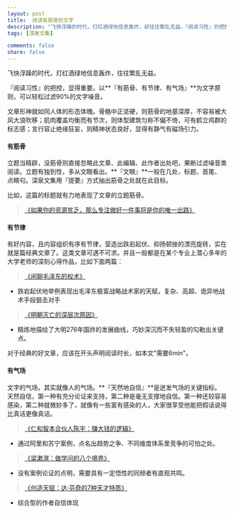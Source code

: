 ```yaml
---
layout: post
title:  阅读有筋骨的文字
description: "飞快浮躁的时代，灯红酒绿地信息轰炸，却往往繁乱无益。『阅读习性』的把控，显得重要。有筋骨、有节律、有气场为文字原则，可以轻松过滤90%的文字噪音"
tags: [深泉文集]

comments: false
share: false
---
```

 
飞快浮躁的时代，灯红酒绿地信息轰炸，往往繁乱无益。

『阅读习性』的把控，显得重要。以**『有筋骨、有节律、有气场』**为文字原则，可以轻松过滤90%的文字噪音。 

文章形神就如同人体的形态体魄。骨骼中正坚硬，则筋骨的地基深厚，不容易被大风大浪吹移；肌肉覆盖均衡而有节次，则体型建筑匀称不偏不倚，可有鹤立鸡群的标志感；言行容止绝缘狂妄，则精神状态良好，显得有静气有磁场引力。

#### 有筋骨

立题当精辟，没筋骨则直接忽略此文章、此编辑、此作者出处吧，果断过滤噪音类阅读。立题有独到性，多从文眼看出。**『文眼』**一般在几处，标题、首尾、点睛句。深泉文集用『提要』方式抽出筋骨之处就在此目标。

比如，这篇的标题就有力地表现了文章的立题筋骨。

> [《如果你的资源贫乏，那么专注做好一件事将是你的唯一出路》](http://www.yuexialou.com:32771/2016/01/09/%E5%A6%82%E6%9E%9C%E4%BD%A0%E7%9A%84%E8%B5%84%E6%BA%90%E8%B4%AB%E4%B9%8F%EF%BC%8C%E9%82%A3%E4%B9%88%E4%B8%93%E6%B3%A8%E5%81%9A%E5%A5%BD%E4%B8%80%E4%BB%B6%E4%BA%8B%E5%B0%86%E6%98%AF%E4%BD%A0%E7%9A%84/)


#### 有节律

有好内容，且内容组织有序有节律，营造出跌宕起伏、抑扬顿挫的漂亮旋转，实在就是篇经典文章了。这类文章可遇不可求。并且一般都是在某个专业上潜心多年的大学老师的深刻心得作品，比如下面两篇：

> [《闲聊毛泽东的权术》](http://www.yuexialou.com:32771/2016/01/15/%E9%97%B2%E8%81%8A%E6%AF%9B%E6%B3%BD%E4%B8%9C%E7%9A%84%E6%9D%83%E6%9C%AF/)
- 跌宕起伏地举例表现出毛泽东极富战略战术家的天赋，复杂、高超、诡异地战术手段狙击对手


> [《明朝灭亡的深层次原因》](http://www.yuexialou.com:32771/2016/01/17/%E6%98%8E%E6%9C%9D%E7%81%AD%E4%BA%A1%E7%9A%84%E6%B7%B1%E5%B1%82%E6%AC%A1%E5%8E%9F%E5%9B%A0/)
- 精炼地描绘了大明276年国祚的发展曲线，巧妙深沉而不失轻盈的勾勒出关键点。

对于经典的好文章，应该在开头声明阅读时长，如本文"需要6min"。

#### 有气场

文字的气场，其实就像人的气场。**『天然地自信』**是迸发气场的关键指标。天然自信，第一种有充分论证来支持，第二种是毫无支撑地自信。第一种还较容易感染，第二种就微妙多了，就像有一些富有感染的人，大家很享受他能把假话说得比真话更像真话。

> [《仁和智本合伙人陈宇：赚大钱的逻辑》](http://www.yuexialou.com:32771/2016/01/17/%E4%BB%81%E5%92%8C%E6%99%BA%E6%9C%AC%E5%90%88%E4%BC%99%E4%BA%BA%E9%99%88%E5%AE%87%EF%BC%9A%E8%B5%9A%E5%A4%A7%E9%92%B1%E7%9A%84%E9%80%BB%E8%BE%91/)
- 通过阿里和苏宁案例，点名出趋势之争、不同维度体系里竞争的可怕之处。

> [《梁漱溟：做学问的八个境界》](http://www.yuexialou.com:32771/2016/01/17/%E6%A2%81%E6%BC%B1%E6%BA%9F%EF%BC%9A%E5%81%9A%E5%AD%A6%E9%97%AE%E7%9A%84%E5%85%AB%E4%B8%AA%E5%A2%83%E7%95%8C/)
- 没有案例论证的点明，需要具有一定悟性的同频者有直观共鸣。

> [《创造天赋：达·芬奇的7种天才特质》](http://www.yuexialou.com:32771/2016/01/17/%E5%88%9B%E9%80%A0%E5%A4%A9%E8%B5%8B%EF%BC%9A%E8%BE%BE%C2%B7%E8%8A%AC%E5%A5%87%E7%9A%847%E7%A7%8D%E5%A4%A9%E6%89%8D%E7%89%B9%E8%B4%A8/)
- 综合型的作者自信体现